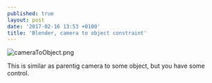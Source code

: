 ```yaml
---
published: true
layout: post
date: '2017-02-16 13:53 +0100'
title: 'Blender, camera to object constraint'
---
```

![cameraToObject.png]({{site.baseurl}}/media/cameraToObject.png)

This is similar as parentig camera to some object, but you have some control.
